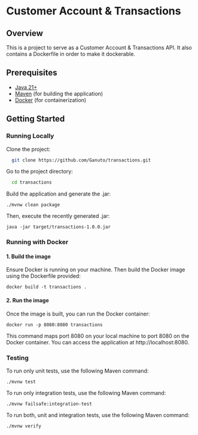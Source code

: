 # Customer Account & Transactions

## Overview

This is a project to serve as a Customer Account & Transactions API. 
It also contains a Dockerfile in order to make it dockerable.

## Prerequisites

- [Java 21+](https://download.oracle.com/java/21/latest/jdk-21_macos-x64_bin.tar.gz)
- [Maven](https://maven.apache.org/install.html) (for building the application)
- [Docker](https://docs.docker.com/get-docker/) (for containerization)

## Getting Started

### Running Locally

Clone the project:

```bash
  git clone https://github.com/Ganuto/transactions.git
```

Go to the project directory:

```bash
  cd transactions
```

Build the application and generate the .jar:

````
./mvnw clean package
````

Then, execute the recently generated .jar:

````
java -jar target/transactions-1.0.0.jar
````

### Running with Docker

#### 1. Build the image

Ensure Docker is running on your machine. Then build the Docker image using the Dockerfile provided:

```
docker build -t transactions .
```

#### 2. Run the image

Once the image is built, you can run the Docker container:

```
docker run -p 8080:8080 transactions
```

This command maps port 8080 on your local machine to port 8080 on the Docker container. You can access the application
at http://localhost:8080.

### Testing

To run only unit tests, use the following Maven command:

```
./mvnw test
```

To run only integration tests, use the following Maven command:

```
./mvnw failsafe:integration-test
```

To run both, unit and integration tests, use the following Maven command:

```
./mvnw verify
```
